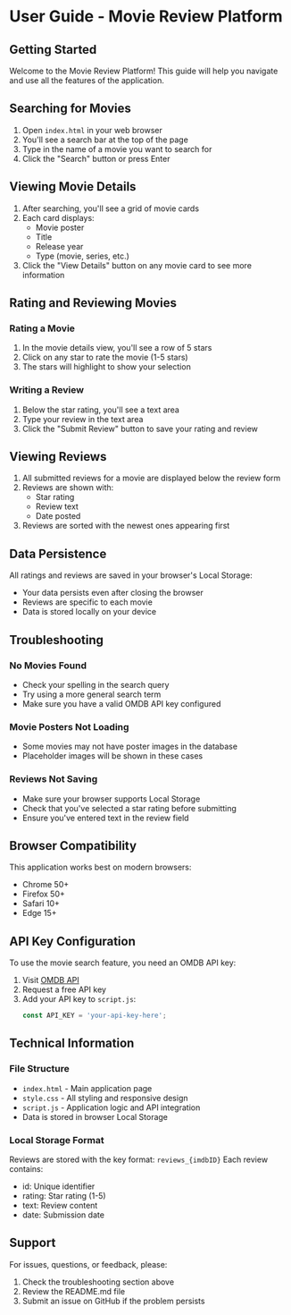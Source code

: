 # User Guide - Movie Review Platform

## Getting Started

Welcome to the Movie Review Platform! This guide will help you navigate and use all the features of the application.

## Searching for Movies

1. Open `index.html` in your web browser
2. You'll see a search bar at the top of the page
3. Type in the name of a movie you want to search for
4. Click the "Search" button or press Enter

## Viewing Movie Details

1. After searching, you'll see a grid of movie cards
2. Each card displays:
   - Movie poster
   - Title
   - Release year
   - Type (movie, series, etc.)
3. Click the "View Details" button on any movie card to see more information

## Rating and Reviewing Movies

### Rating a Movie
1. In the movie details view, you'll see a row of 5 stars
2. Click on any star to rate the movie (1-5 stars)
3. The stars will highlight to show your selection

### Writing a Review
1. Below the star rating, you'll see a text area
2. Type your review in the text area
3. Click the "Submit Review" button to save your rating and review

## Viewing Reviews

1. All submitted reviews for a movie are displayed below the review form
2. Reviews are shown with:
   - Star rating
   - Review text
   - Date posted
3. Reviews are sorted with the newest ones appearing first

## Data Persistence

All ratings and reviews are saved in your browser's Local Storage:
- Your data persists even after closing the browser
- Reviews are specific to each movie
- Data is stored locally on your device

## Troubleshooting

### No Movies Found
- Check your spelling in the search query
- Try using a more general search term
- Make sure you have a valid OMDB API key configured

### Movie Posters Not Loading
- Some movies may not have poster images in the database
- Placeholder images will be shown in these cases

### Reviews Not Saving
- Make sure your browser supports Local Storage
- Check that you've selected a star rating before submitting
- Ensure you've entered text in the review field

## Browser Compatibility

This application works best on modern browsers:
- Chrome 50+
- Firefox 50+
- Safari 10+
- Edge 15+

## API Key Configuration

To use the movie search feature, you need an OMDB API key:
1. Visit [OMDB API](http://www.omdbapi.com/apikey.aspx)
2. Request a free API key
3. Add your API key to `script.js`:
   ```javascript
   const API_KEY = 'your-api-key-here';
   ```

## Technical Information

### File Structure
- `index.html` - Main application page
- `style.css` - All styling and responsive design
- `script.js` - Application logic and API integration
- Data is stored in browser Local Storage

### Local Storage Format
Reviews are stored with the key format: `reviews_{imdbID}`
Each review contains:
- id: Unique identifier
- rating: Star rating (1-5)
- text: Review content
- date: Submission date

## Support

For issues, questions, or feedback, please:
1. Check the troubleshooting section above
2. Review the README.md file
3. Submit an issue on GitHub if the problem persists